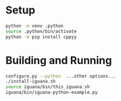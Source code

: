 # Setup
```bash
python -m venv .python
source .python/bin/activate
python -m pip install cppyy
```

# Building and Running
```bash
configure.py --python  ...other options...
./install-iguana.sh
source iguana/bin/this_iguana.sh
iguana/bin/iguana-python-example.py
```
